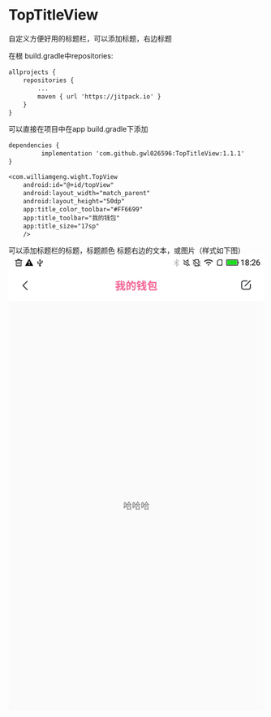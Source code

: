 # TopTitleView
自定义方便好用的标题栏，可以添加标题，右边标题

在根 build.gradle中repositories:

	allprojects {
		repositories {
			...
			maven { url 'https://jitpack.io' }
		}
	}

可以直接在项目中在app build.gradle下添加

	dependencies {
	         implementation 'com.github.gwl026596:TopTitleView:1.1.1'
	}



```
<com.williamgeng.wight.TopView
    android:id="@+id/topView"
    android:layout_width="match_parent"
    android:layout_height="50dp"
    app:title_color_toolbar="#FF6699"
    app:title_toolbar="我的钱包"
    app:title_size="17sp"
    />
```

可以添加标题栏的标题，标题颜色 标题右边的文本，或图片（样式如下图）
![image](https://github.com/gwl026596/TopTitleView/blob/master/app/src/main/res/mipmap-xxhdpi/test.jpg?raw=true)

